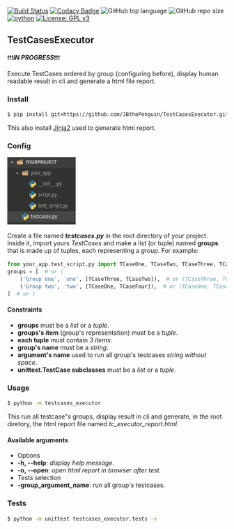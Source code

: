 [![Build Status](https://travis-ci.com/JBthePenguin/TestCasesExecutor.svg?branch=master)](https://travis-ci.com/JBthePenguin/TestCasesExecutor) [![Codacy Badge](https://api.codacy.com/project/badge/Grade/3a8b61108c5c4b6188ffa3396433ced9)](https://www.codacy.com/manual/JBthePenguin/TestCasesExecutor?utm_source=github.com&amp;utm_medium=referral&amp;utm_content=JBthePenguin/TestCasesExecutor&amp;utm_campaign=Badge_Grade) ![GitHub top language](https://img.shields.io/github/languages/top/JBthePenguin/TestCasesExecutor) ![GitHub repo size](https://img.shields.io/github/repo-size/JBthePenguin/TestCasesExecutor) [![python](https://img.shields.io/badge/python-3.7.5-yellow.svg)](https://www.python.org/downloads/) [![License: GPL v3](https://img.shields.io/badge/License-GPLv3-black.svg)](https://www.gnu.org/licenses/gpl-3.0)
## TestCasesExecutor
:exclamation::exclamation::exclamation:***IN PROGRESS***:exclamation::exclamation::exclamation:

Execute TestCases ordered by group (configuring before), display human readable result in cli and generate a html file report.

### Install
```sh
$ pip install git+https://github.com/JBthePenguin/TestCasesExecutor.git
```
This also install [Jinja2](https://palletsprojects.com/p/jinja/) used to generate html report.

### Config
![Structure example](screenshots/structure.png)

Create a file named ***testcases.py*** in the root directory of your project. Inside it, import yours *TestCases* and make a list (or tuple) named **groups** that is made up of tuples, each representing a *group*. For example:
``` python
from your_app.test_script.py import TCaseOne, TCaseTwo, TCaseThree, TCaseFour
groups = [  # or (
    ('Group one', 'one', [TCaseThree, TCaseTwo]),  # or (TCaseThree, TCaseTwo)),
    ('Group two', 'two', [TCaseOne, TCaseFour]),  # or (TCaseOne, TCaseFour)),
]  # or )
```
#### Constraints
-   **groups** must be a *list* or a *tuple*.
-   **groups's item** (group's representation) must be a *tuple*.
-   **each tuple** must contain *3 items*:
  -   **group's name** must be a *string*.
  -   **argument's name** used to run all group's testcases *string without space*.
  -   **unittest.TestCase subclasses** must be a *list* or a *tuple*.

### Usage
```sh
$ python -m testcases_executor
```
This run all testcase"s groups, display result in cli and generate, in the root diretory, the html report file named *tc_executor_report.html*.
#### Available arguments
-   Options
  -   **-h, --help**: *display help message.*
  -   **-o, --open**: *open html report in browser after test.*
-   Tests selection
  -   **-group_argument_name**: run all group's testcases.

### Tests
```sh
$ python -m unittest testcases_executor.tests -v
```
